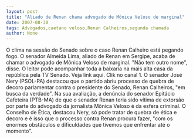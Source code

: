```yaml
---
layout: post
title: "Aliado de Renan chama advogado de Mônica Veloso de marginal"
date: 2007-08-30
tags: Advogados,caetano veloso,Renan Calheiros,segunda chamada
author: None
---
```

O clima na sess&atilde;o do Senado sobre o caso Renan Calheiro est&aacute; pegando fogo.
O senador Almeida Lima, aliado de Renan em Sergipe, acaba de chamar o advogado de M&ocirc;nica Veloso de marginal. &quot;N&atilde;o tem outro nome&quot;, disse. O leitor pode acompanhar toda a baixaria na mais alta casa da rep&uacute;blica pela TV Senado. Veja link aqui.&nbsp;Clik no canal 1.
O senador Jos&eacute; Nery (PSOL-PA) destacou que o partido abriu processo de quebra de decoro parlamentar contra o presidente do Senado, Renan Calheiros, &quot;em busca da verdade&quot;. 
Na sua avalia&ccedil;&atilde;o, a den&uacute;ncia do senador Epit&aacute;cio Cafeteira (PTB-MA) de que o senador Renan teria sido v&iacute;tima de extors&atilde;o por parte do advogado da jornalista M&ocirc;nica Veloso &eacute; da esfera criminal. O Conselho de &Eacute;tica, destacou Nery, s&oacute; pode tratar de quebra de &eacute;tica e decoro e &eacute; isso que o processo contra Renan procura fazer, &quot;com os enormes obst&aacute;culos e dificuldades que tivemos que enfrentar at&eacute; o momento&quot;.  